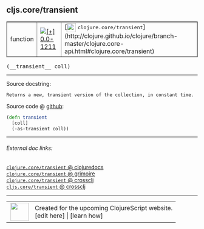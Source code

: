 ## cljs.core/transient



 <table border="1">
<tr>
<td>function</td>
<td><a href="https://github.com/cljsinfo/cljs-api-docs/tree/0.0-1211"><img valign="middle" alt="[+] 0.0-1211" title="Added in 0.0-1211" src="https://img.shields.io/badge/+-0.0--1211-lightgrey.svg"></a> </td>
<td>
[<img height="24px" valign="middle" src="http://i.imgur.com/1GjPKvB.png"> <samp>clojure.core/transient</samp>](http://clojure.github.io/clojure/branch-master/clojure.core-api.html#clojure.core/transient)
</td>
</tr>
</table>


 <samp>
(__transient__ coll)<br>
</samp>

---





Source docstring:

```
Returns a new, transient version of the collection, in constant time.
```


Source code @ [github](https://github.com/clojure/clojurescript/blob/r3178/src/cljs/cljs/core.cljs#L3200-L3203):

```clj
(defn transient
  [coll]
  (-as-transient coll))
```

<!--
Repo - tag - source tree - lines:

 <pre>
clojurescript @ r3178
└── src
    └── cljs
        └── cljs
            └── <ins>[core.cljs:3200-3203](https://github.com/clojure/clojurescript/blob/r3178/src/cljs/cljs/core.cljs#L3200-L3203)</ins>
</pre>

-->

---



###### External doc links:

[`clojure.core/transient` @ clojuredocs](http://clojuredocs.org/clojure.core/transient)<br>
[`clojure.core/transient` @ grimoire](http://conj.io/store/v1/org.clojure/clojure/1.7.0-beta3/clj/clojure.core/transient/)<br>
[`clojure.core/transient` @ crossclj](http://crossclj.info/fun/clojure.core/transient.html)<br>
[`cljs.core/transient` @ crossclj](http://crossclj.info/fun/cljs.core.cljs/transient.html)<br>

---

 <table>
<tr><td>
<img valign="middle" align="right" width="48px" src="http://i.imgur.com/Hi20huC.png">
</td><td>
Created for the upcoming ClojureScript website.<br>
[edit here] | [learn how]
</td></tr></table>

[edit here]:https://github.com/cljsinfo/cljs-api-docs/blob/master/cljsdoc/cljs.core_transient.cljsdoc
[learn how]:https://github.com/cljsinfo/cljs-api-docs/wiki/cljsdoc-files

<!--

This information was too distracting to show to readers, but I'll leave it
commented here since it is helpful to:

- pretty-print the data used to generate this document
- and show how to retrieve that data



The API data for this symbol:

```clj
{:ns "cljs.core",
 :name "transient",
 :signature ["[coll]"],
 :history [["+" "0.0-1211"]],
 :type "function",
 :full-name-encode "cljs.core_transient",
 :source {:code "(defn transient\n  [coll]\n  (-as-transient coll))",
          :title "Source code",
          :repo "clojurescript",
          :tag "r3178",
          :filename "src/cljs/cljs/core.cljs",
          :lines [3200 3203]},
 :full-name "cljs.core/transient",
 :clj-symbol "clojure.core/transient",
 :docstring "Returns a new, transient version of the collection, in constant time."}

```

Retrieve the API data for this symbol:

```clj
;; from Clojure REPL
(require '[clojure.edn :as edn])
(-> (slurp "https://raw.githubusercontent.com/cljsinfo/cljs-api-docs/catalog/cljs-api.edn")
    (edn/read-string)
    (get-in [:symbols "cljs.core/transient"]))
```

-->
